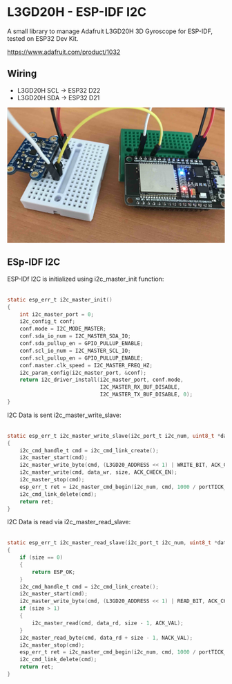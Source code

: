 # L3GD20H - ESP-IDF I2C

A small library to manage Adafruit L3GD20H 3D Gyroscope for ESP-IDF, tested on ESP32 Dev Kit.

https://www.adafruit.com/product/1032

## Wiring

- L3GD20H SCL -> ESP32 D22
- L3GD20H SDA -> ESP32 D21

![ESP32 Wiring](./ESp32-GyroMin.jpg
)

## ESp-IDF I2C

ESP-IDf I2C is initialized using  i2c_master_init function:
```C

static esp_err_t i2c_master_init()
{
    int i2c_master_port = 0;
    i2c_config_t conf;
    conf.mode = I2C_MODE_MASTER;
    conf.sda_io_num = I2C_MASTER_SDA_IO;
    conf.sda_pullup_en = GPIO_PULLUP_ENABLE;
    conf.scl_io_num = I2C_MASTER_SCL_IO;
    conf.scl_pullup_en = GPIO_PULLUP_ENABLE;
    conf.master.clk_speed = I2C_MASTER_FREQ_HZ;
    i2c_param_config(i2c_master_port, &conf);
    return i2c_driver_install(i2c_master_port, conf.mode,
                              I2C_MASTER_RX_BUF_DISABLE,
                              I2C_MASTER_TX_BUF_DISABLE, 0);
}

```

I2C Data is sent i2c_master_write_slave:

```C

static esp_err_t i2c_master_write_slave(i2c_port_t i2c_num, uint8_t *data_wr, size_t size)
{
    i2c_cmd_handle_t cmd = i2c_cmd_link_create();
    i2c_master_start(cmd);
    i2c_master_write_byte(cmd, (L3GD20_ADDRESS << 1) | WRITE_BIT, ACK_CHECK_EN);
    i2c_master_write(cmd, data_wr, size, ACK_CHECK_EN);
    i2c_master_stop(cmd);
    esp_err_t ret = i2c_master_cmd_begin(i2c_num, cmd, 1000 / portTICK_RATE_MS);
    i2c_cmd_link_delete(cmd);
    return ret;
}

```

I2C Data is read via i2c_master_read_slave:


```C

static esp_err_t i2c_master_read_slave(i2c_port_t i2c_num, uint8_t *data_rd, size_t size)
{
    if (size == 0)
    {
        return ESP_OK;
    }
    i2c_cmd_handle_t cmd = i2c_cmd_link_create();
    i2c_master_start(cmd);
    i2c_master_write_byte(cmd, (L3GD20_ADDRESS << 1) | READ_BIT, ACK_CHECK_EN);
    if (size > 1)
    {
        i2c_master_read(cmd, data_rd, size - 1, ACK_VAL);
    }
    i2c_master_read_byte(cmd, data_rd + size - 1, NACK_VAL);
    i2c_master_stop(cmd);
    esp_err_t ret = i2c_master_cmd_begin(i2c_num, cmd, 1000 / portTICK_RATE_MS);
    i2c_cmd_link_delete(cmd);
    return ret;
}

```